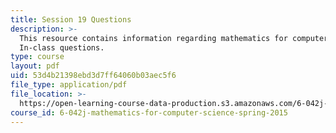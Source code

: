 ```yaml
---
title: Session 19 Questions
description: >-
  This resource contains information regarding mathematics for computer science:
  In-class questions.
type: course
layout: pdf
uid: 53d4b21398ebd3d7ff64060b03aec5f6
file_type: application/pdf
file_location: >-
  https://open-learning-course-data-production.s3.amazonaws.com/6-042j-mathematics-for-computer-science-spring-2015/53d4b21398ebd3d7ff64060b03aec5f6_MIT6_042JS15_cp19.pdf
course_id: 6-042j-mathematics-for-computer-science-spring-2015
---
```

